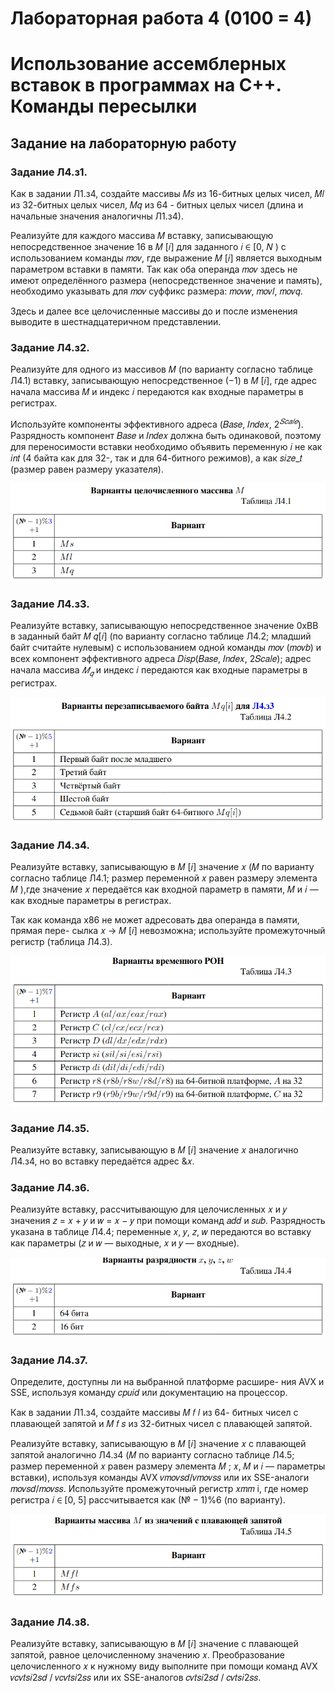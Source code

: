 # Лабораторная работа 4 (0100 = 4)
# Использование ассемблерных вставок в программах на C++. Команды пересылки

## Задание на лабораторную работу
### Задание Л4.з1. 
Как в задании Л1.з4, создайте массивы 𝑀𝑠 из 16-битных целых чисел, 𝑀𝑙 из 32-битных целых чисел, 𝑀𝑞 из 64 - битных целых чисел (длина и начальные значения аналогичны Л1.з4).

Реализуйте для каждого массива 𝑀 вставку, записывающую непосредственное
значение 16 в 𝑀 [𝑖] для заданного 𝑖 ∈ [0, 𝑁 ) с использованием команды 𝑚𝑜𝑣, где выражение 𝑀 [𝑖] является выходным параметром вставки в памяти. Так как оба операнда 𝑚𝑜𝑣 здесь не имеют определённого размера (непосредственное значение и память), необходимо указывать для 𝑚𝑜𝑣 суффикс размера: 𝑚𝑜𝑣𝑤, 𝑚𝑜𝑣𝑙, 𝑚𝑜𝑣𝑞.

Здесь и далее все целочисленные массивы до и после изменения выводите
в шестнадцатеричном представлении.
### Задание Л4.з2.
 Реализуйте для одного из массивов 𝑀 (по варианту согласно таблице Л4.1) вставку, записывающую непосредственное (−1) в 𝑀 [𝑖], где адрес начала массива 𝑀 и индекс 𝑖 передаются как входные параметры в регистрах.

Используйте компоненты эффективного адреса (𝐵𝑎𝑠𝑒, 𝐼𝑛𝑑𝑒𝑥, $2^{𝑆𝑐𝑎𝑙𝑒}$). Разрядность компонент 𝐵𝑎𝑠𝑒 и 𝐼𝑛𝑑𝑒𝑥 должна быть одинаковой, поэтому для переносимости вставки необходимо объявить переменную 𝑖 не как 𝑖𝑛𝑡 (4 байта как для 32-, так и для 64-битного режимов), а как 𝑠𝑖𝑧𝑒_𝑡 (размер равен размеру указателя).

![Таблица 1](pic/pic1.png)
### Задание Л4.з3.
 Реализуйте вставку, записывающую непосредственное значение 0xBB в заданный байт 𝑀 𝑞[𝑖] (по варианту согласно таблице Л4.2; младший байт считайте нулевым) с использованием одной команды 𝑚𝑜𝑣 (𝑚𝑜𝑣𝑏) и всех компонент эффективного адреса 𝐷𝑖𝑠𝑝(𝐵𝑎𝑠𝑒, 𝐼𝑛𝑑𝑒𝑥, 2𝑆𝑐𝑎𝑙𝑒); адрес начала массива $𝑀_𝑞$ и индекс 𝑖 передаются как входные параметры в регистрах.

![Таблица 2](pic/pic2.png)


### Задание Л4.з4.
 Реализуйте вставку, записывающую в 𝑀 [𝑖] значение 𝑥 (𝑀 по варианту согласно таблице Л4.1; размер переменной 𝑥 равен размеру элемента 𝑀 ),где значение 𝑥 передаётся как входной параметр в памяти, 𝑀 и 𝑖 — как входные параметры в регистрах.

Так как команда x86 не может адресовать два операнда в памяти, прямая пере-
сылка 𝑥 → 𝑀 [𝑖] невозможна; используйте промежуточный регистр (таблица Л4.3).

![Таблица 3](pic/pic3.png)

### Задание Л4.з5. 
Реализуйте вставку, записывающую в 𝑀 [𝑖] значение 𝑥 аналогично Л4.з4, но во вставку передаётся адрес &𝑥.

### Задание Л4.з6.
 Реализуйте вставку, рассчитывающую для целочисленных 𝑥
и 𝑦 значения 𝑧 = 𝑥 + 𝑦 и 𝑤 = 𝑥 − 𝑦 при помощи команд 𝑎𝑑𝑑 и 𝑠𝑢𝑏. Разрядность
указана в таблице Л4.4; переменные 𝑥, 𝑦, 𝑧, 𝑤 передаются во вставку как параметры
(𝑧 и 𝑤 — выходные, 𝑥 и 𝑦 — входные).

![Таблица 4](pic/pic4.png)

### Задание Л4.з7.
 Определите, доступны ли на выбранной платформе расшире-
ния AVX и SSE, используя команду 𝑐𝑝𝑢𝑖𝑑 или документацию на процессор.

Как в задании Л1.з4, создайте массивы 𝑀 𝑓 𝑙 из 64- битных чисел с плавающей запятой и 𝑀 𝑓 𝑠 из 32-битных чисел с плавающей запятой.

Реализуйте вставку, записывающую в 𝑀 [𝑖] значение 𝑥 с плавающей запятой аналогично Л4.з4 (𝑀 по варианту согласно таблице Л4.5; размер переменной 𝑥 равен размеру элемента 𝑀 ; 𝑥, 𝑀 и 𝑖 — параметры вставки), используя команды AVX 𝑣𝑚𝑜𝑣𝑠𝑑/𝑣𝑚𝑜𝑣𝑠𝑠 или их SSE-аналоги 𝑚𝑜𝑣𝑠𝑑/𝑚𝑜𝑣𝑠𝑠. Используйте промежуточный регистр 𝑥𝑚𝑚 i, где номер регистра 𝑖 ∈ [0, 5] рассчитывается как $(№ − 1)\%6$ (по варианту).

![Таблица 5](pic/pic5.png)

### Задание Л4.з8.
 Реализуйте вставку, записывающую в 𝑀 [𝑖] значение с плавающей запятой, равное целочисленному значению 𝑥. Преобразование целочисленного 𝑥 к нужному виду выполните при помощи команд AVX 𝑣𝑐𝑣𝑡𝑠𝑖2𝑠𝑑 $/$ 𝑣𝑐𝑣𝑡𝑠𝑖2𝑠𝑠 или их SSE-аналогов 𝑐𝑣𝑡𝑠𝑖2𝑠𝑑 $/$ 𝑐𝑣𝑡𝑠𝑖2𝑠𝑠.